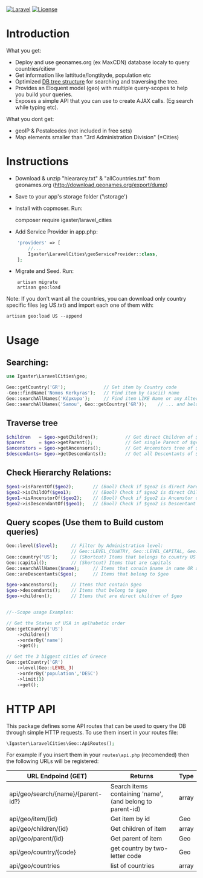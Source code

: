 [![Laravel](https://img.shields.io/badge/Laravel-5.x-orange.svg)](http://laravel.com)
[![License](http://img.shields.io/badge/license-MIT-brightgreen.svg)](https://tldrlegal.com/license/mit-license)

# Introduction

What you get:
- Deploy and use geonames.org (ex MaxCDN) database localy to query countries/citiew 
- Get information like lattitude/longtityde, population etc 
- Optimized [DB tree structure](https://en.wikipedia.org/wiki/Nested_set_model) for searching and traversing the tree.
- Provides an Eloquent model (geo) with multiple query-scopes to help you build your queries.
- Exposes a simple API that you can use to create AJAX calls. (Eg search while typing etc).

What you dont get:
- geoIP & Postalcodes (not included in free sets)
- Map elements smaller than "3rd Administration Division" (=Cities)

# Instructions
	
- Download & unzip "hieararcy.txt" & "allCountries.txt" from geonames.org (http://download.geonames.org/export/dump)
- Save to your app's storage folder ('\storage')
- Install with copmoser. Run:

    composer require igaster/laravel_cities

- Add Service Provider in app.php:

```php
    'providers' => [
    	//...
        Igaster\LaravelCities\geoServiceProvider::class,
	];
```

- Migrate and Seed. Run:

```
	artisan migrate
	artisan geo:load
```

Note: If you don't want all the countries, you can download only country specific files (eg US.txt) and import each one of them with:

	artisan geo:load US --append

# Usage

## Searching:
```php
use Igaster\LaravelCities\geo;

Geo::getCountry('GR');				// Get item by Country code
-Geo::findName('Nomos Kerkyras');	// Find item by (ascii) name
Geo::searchAllNames('Κέρκυρα');		// Find item LIKE Name or any Alternative name
Geo::searchAllNames('Samou', Geo::getCountry('GR'));	// ... and belongs to an item
```

## Traverse tree
```php
$children 	= $geo->getChildren();			// Get direct Children of $geo (Collection)
$parent 	= $geo->getParent();			// Get single Parent of $geo (Geo)
$ancenstors = $geo->getAncensors();			// Get Ancenstors tree of $geo from top->bottom (Collection)
$descendants= $geo->getDescendants();		// Get all Descentants of $geo alphabetic (Collection)
```


## Check Hierarchy Relations:
```php
$geo1->isParentOf($geo2);		// (Bool) Check if $geo2 is direct Parent of $geo1
$geo2->isChildOf($geo1);		// (Bool) Check if $geo2 is direct Child of $geo1
$geo1->isAncenstorOf($geo2);	// (Bool) Check if $geo2 is Ancenstor of $geo1
$geo2->isDescendantOf($geo1);	// (Bool) Check if $geo2 is Descentant of $geo1
```

## Query scopes (Use them to Build custom queries)
```php
Geo::level($level);		// Filter by Administration level: 
                        // Geo::LEVEL_COUNTRY, Geo::LEVEL_CAPITAL, Geo::LEVEL_1, Geo::LEVEL_2, Geo::LEVEL_3
Geo::country('US');		// (Shortcut) Items that belongs to country US 
Geo::capital();			// (Shortcut) Items that are capitals
Geo::searchAllNames($name); 	// Items that conain $name in name OR alternames (Case InSensitive)
Geo::areDescentants($geo); 		// Items that belong to $geo

$geo->ancenstors();		// Items that contain $geo
$geo->descendants();	// Items that belong to $geo
$geo->children();		// Items that are direct children of $geo


//--Scope usage Examples:

// Get the States of USA in aplhabetic order
Geo::getCountry('US')
	->children()
	->orderBy('name')
	->get();

// Get the 3 biggest cities of Greece
Geo::getCountry('GR')
	->level(Geo::LEVEL_3)
	->orderBy('population','DESC')
	->limit(3)
	->get();
```

# HTTP API

This package defines some API routes that can be used to query the DB through simple HTTP requests. To use them insert in your routes file:

```php
\Igaster\LaravelCities\Geo::ApiRoutes();
```

For example if you insert them in your `routes\api.php` (recomended) then the following URLs will be registered:


| URL Endpoind (GET)                | Returns                                                   | Type     |
|-----------------------------------|-----------------------------------------------------------|----------|
|api/geo/search/{name}/{parent-id?} | Search items containing 'name', (and belong to parent-id) | array    |
|api/geo/item/{id}                  | Get item by id                                            | Geo      |
|api/geo/children/{id}              | Get children of item                                      | array    |
|api/geo/parent/{id}                | Get parent of item                                        | Geo      |
|api/geo/country/{code}             | get country by two-letter code                            | Geo      |
|api/geo/countries                  | list of countries                                         | array    |

